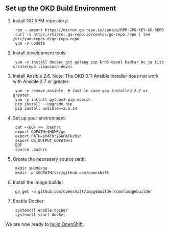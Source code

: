 ## Set up the OKD Build Environment

1. Install GO RPM repository:

        rpm --import https://mirror.go-repo.io/centos/RPM-GPG-KEY-GO-REPO
        curl -s https://mirror.go-repo.io/centos/go-repo.repo | tee /etc/yum.repos.d/go-repo.repo
        yum -y update

1. Install development tools:

        yum -y install docker git golang zip krb5-devel bsdtar bc jq tito createrepo libassuan-devel

1. Install Ansible 2.6. Note: The OKD 3.11 Ansible installer does not work with Ansible 2.7 or greater:

        yum -y remove ansible  # Just in case you installed 2.7 or greater.
        yum -y install python2-pip.noarch
        pip install --upgrade pip
        pip install ansible==2.6.14

1. Set up your environment:

        cat <<EOF >> .bashrc
        export GOPATH=$HOME/go
        export PATH=$PATH:$GOPATH/bin
        export OS_OUTPUT_GOPATH=1
        EOF
        source .bashrc

1. Create the necessary source path:

        mkdir $HOME/go
        mkdir -p $GOPATH/src/github.com/openshift

1. Install the image builder

        go get -u github.com/openshift/imagebuilder/cmd/imagebuilder

1. Enable Docker:

        systemctl enable docker
        systemctl start docker

We are now ready to [build OpenShift](README.md).

